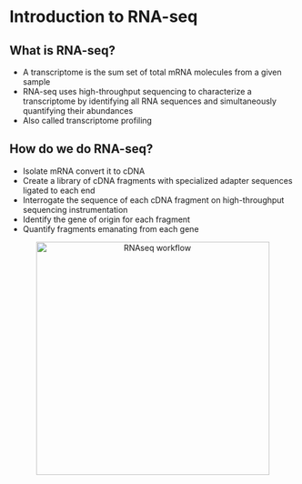 # Introduction to RNA-seq 

## What is RNA-seq? 

- A transcriptome is the sum set of total mRNA molecules from a given sample
- RNA-seq uses high-throughput sequencing to characterize a transcriptome by identifying all RNA sequences and simultaneously quantifying their abundances
- Also called transcriptome profiling

## How do we do RNA-seq? 

- Isolate mRNA convert it to cDNA
- Create a library of cDNA fragments with specialized adapter sequences ligated to each end
- Interrogate the sequence of each cDNA fragment on high-throughput sequencing instrumentation
- Identify the gene of origin for each fragment
- Quantify fragments emanating from each gene

<p align="center">
<img width="410" alt="RNAseq workflow" src="...">
</p>

